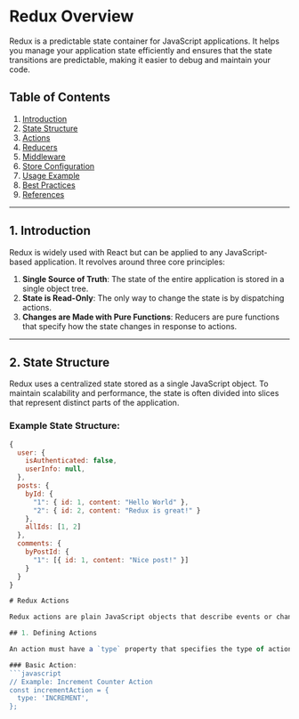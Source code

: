 # Redux Overview

Redux is a predictable state container for JavaScript applications. It helps you manage your application state efficiently and ensures that the state transitions are predictable, making it easier to debug and maintain your code.

## Table of Contents
1. [Introduction](#introduction)
2. [State Structure](#state-structure)
3. [Actions](#actions)
4. [Reducers](#reducers)
5. [Middleware](#middleware)
6. [Store Configuration](#store-configuration)
7. [Usage Example](#usage-example)
8. [Best Practices](#best-practices)
9. [References](#references)

---

## 1. Introduction

Redux is widely used with React but can be applied to any JavaScript-based application. It revolves around three core principles:  
1. **Single Source of Truth**: The state of the entire application is stored in a single object tree.  
2. **State is Read-Only**: The only way to change the state is by dispatching actions.  
3. **Changes are Made with Pure Functions**: Reducers are pure functions that specify how the state changes in response to actions.

---

## 2. State Structure

Redux uses a centralized state stored as a single JavaScript object. To maintain scalability and performance, the state is often divided into slices that represent distinct parts of the application.

### Example State Structure:
```javascript
{
  user: {
    isAuthenticated: false,
    userInfo: null,
  },
  posts: {
    byId: {
      "1": { id: 1, content: "Hello World" },
      "2": { id: 2, content: "Redux is great!" }
    },
    allIds: [1, 2]
  },
  comments: {
    byPostId: {
      "1": [{ id: 1, content: "Nice post!" }]
    }
  }
}

# Redux Actions

Redux actions are plain JavaScript objects that describe events or changes that occur in the application. They are the only way to send data from your application to the Redux store.

## 1. Defining Actions

An action must have a `type` property that specifies the type of action being performed. Additionally, you can include a `payload` property to carry extra data necessary for the reducer to update the state.

### Basic Action:
```javascript
// Example: Increment Counter Action
const incrementAction = {
  type: 'INCREMENT',
};

